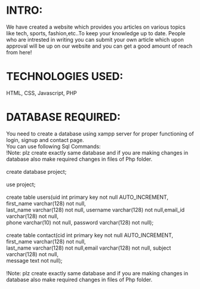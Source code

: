 # INTRO:
We have created a website which provides you articles on various topics like tech, sports, fashion,etc..To keep your knowledge up to date.
People who are intrested in writing you can submit your own article which upon approval will be up on our website and you can get a good amount of reach from here!

# TECHNOLOGIES USED:
HTML, CSS, Javascript, PHP

# DATABASE REQUIRED:
You need to create a database using xampp server for proper functioning of login, signup and contact page.
<br>You can use following Sql Commands:<br>
!Note: plz create exactly same database and if you are making changes in database also make required changes in files of Php folder.<br><br>
create database project;<br><br>
use project;<br><br>
create table users(uid int primary key not null AUTO_INCREMENT, first_name varchar(128) not null,<br>
last_name varchar(128) not null, username varchar(128) not null,email_id varchar(128) not null,
<br>phone varchar(10) not null, password varchar(128) not null);<br><br>
create table contact(cid int primary key not null AUTO_INCREMENT, first_name varchar(128) not null,<br>
last_name varchar(128) not null,email varchar(128) not null, subject varchar(128) not null,
<br> message text not null);<br><br>
!Note: plz create exactly same database and if you are making changes in database also make required changes in files of Php folder.

